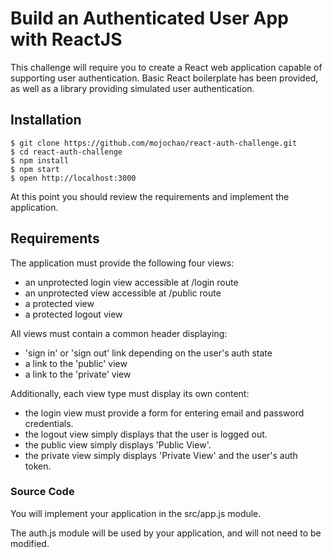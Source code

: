 Build an Authenticated User App with ReactJS
============================================

This challenge will require you to create a React web application 
capable of supporting user authentication.  Basic React boilerplate
has been provided, as well as a library providing simulated user
authentication.

## Installation

```
$ git clone https://github.com/mojochao/react-auth-challenge.git
$ cd react-auth-challenge
$ npm install
$ npm start
$ open http://localhost:3000
```

At this point you should review the requirements and implement the
application.

## Requirements

The application must provide the following four views:
* an unprotected login view accessible at /login route
* an unprotected view accessible at /public route
* a protected view
* a protected logout view 

All views must contain a common header displaying:
* 'sign in' or 'sign out' link depending on the user's auth state
* a link to the 'public' view
* a link to the 'private' view

Additionally, each view type must display its own content:
* the login view must provide a form for entering email and password credentials.
* the logout view simply displays that the user is logged out.
* the public view simply displays 'Public View'.
* the private view simply displays 'Private View' and the user's auth token.

### Source Code

You will implement your application in the src/app.js module.

The auth.js module will be used by your application, and will not need 
to be modified.
